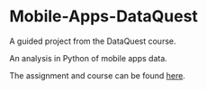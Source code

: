 # Mobile-Apps-DataQuest
A guided project from the DataQuest course. 

An analysis in Python of mobile apps data.

The assignment and course can be found [here](https://app.dataquest.io/m/350/guided-project%3A-profitable-app-profiles-for-the-app-store-and-google-play-markets).
